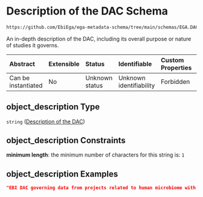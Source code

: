 # Description of the DAC Schema

```txt
https://github.com/EbiEga/ega-metadata-schema/tree/main/schemas/EGA.DAC.json#/properties/object_description
```

An in-depth description of the DAC, including its overall purpose or nature of studies it governs.

| Abstract            | Extensible | Status         | Identifiable            | Custom Properties | Additional Properties | Access Restrictions | Defined In                                                             |
| :------------------ | :--------- | :------------- | :---------------------- | :---------------- | :-------------------- | :------------------ | :--------------------------------------------------------------------- |
| Can be instantiated | No         | Unknown status | Unknown identifiability | Forbidden         | Allowed               | none                | [EGA.DAC.json\*](../../../schemas/EGA.DAC.json "open original schema") |

## object\_description Type

`string` ([Description of the DAC](ega-8-properties-description-of-the-dac.md))

## object\_description Constraints

**minimum length**: the minimum number of characters for this string is: `1`

## object\_description Examples

```json
"EBI DAC governing data from projects related to human microbiome with data provenance..."
```
